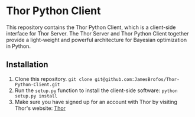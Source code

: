 # Thor Python Client

This repository contains the Thor Python Client, which is a client-side interface for Thor Server. The Thor Server and Thor Python Client together provide a light-weight and powerful architecture for Bayesian optimization in Python.

## Installation

1. Clone this repository. `git clone git@github.com:JamesBrofos/Thor-Python-Client.git`
2. Run the `setup.py` function to install the client-side software: `python setup.py install`
3. Make sure you have signed up for an account with Thor by visiting Thor's website: [Thor](http://127.0.0.1:5000/)
